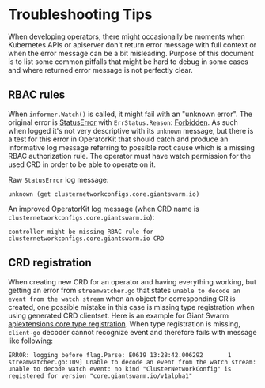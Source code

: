 # Troubleshooting Tips

When developing operators, there might occasionally be moments when Kubernetes
APIs or apiserver don't return error message with full context or when the error
message can be a bit misleading. Purpose of this document is to list some common
pitfalls that might be hard to debug in some cases and where returned error
message is not perfectly clear.

## RBAC rules

When `informer.Watch()` is called, it might fail with an "unknown error". The
original error is
[StatusError](https://github.com/kubernetes/apimachinery/blob/master/pkg/api/errors/errors.go#L39)
with `ErrStatus.Reason`:
[Forbidden](https://github.com/kubernetes/apimachinery/blob/master/pkg/apis/meta/v1/types.go#L569).
As such when logged it's not very descriptive with its `unknown` message, but
there is a test for this error in OperatorKit that should catch and produce an
informative log message referring to possible root cause which is a missing RBAC
authorization rule. The operator must have watch permission for the used CRD in
order to be able to operate on it.

Raw `StatusError` log message:

```
unknown (get clusternetworkconfigs.core.giantswarm.io)
```

An improved OperatorKit log message (when CRD name is
`clusternetworkconfigs.core.giantswarm.io`):

```
controller might be missing RBAC rule for clusternetworkconfigs.core.giantswarm.io CRD
```

## CRD registration

When creating new CRD for an operator and having everything working, but getting
an error from `streamwatcher.go` that states `unable to decode an event from the
watch stream` when an object for corresponding CR is created, one possible
mistake in this case is missing type registration when using generated CRD
clientset. Here is an example for Giant Swarm [apiextensions core type
registration](https://github.com/giantswarm/apiextensions/blob/master/pkg/apis/core/v1alpha1/register.go#L17).
When type registration is missing, `client-go` decoder cannot recognize event
and therefore fails with message like following:

```
ERROR: logging before flag.Parse: E0619 13:28:42.006292       1 streamwatcher.go:109] Unable to decode an event from the watch stream: unable to decode watch event: no kind "ClusterNetworkConfig" is registered for version "core.giantswarm.io/v1alpha1"
```

